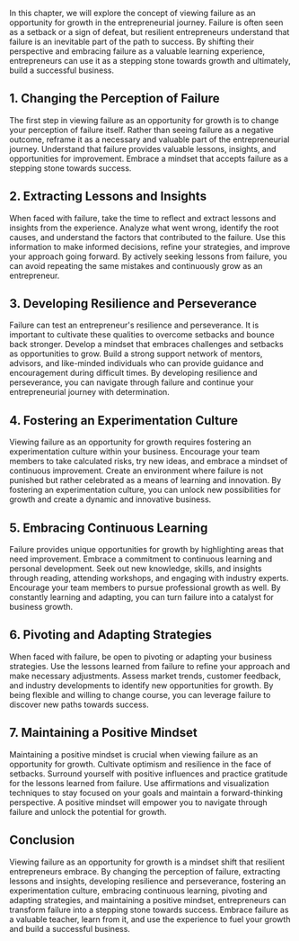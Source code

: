 
In this chapter, we will explore the concept of viewing failure as an opportunity for growth in the entrepreneurial journey. Failure is often seen as a setback or a sign of defeat, but resilient entrepreneurs understand that failure is an inevitable part of the path to success. By shifting their perspective and embracing failure as a valuable learning experience, entrepreneurs can use it as a stepping stone towards growth and ultimately, build a successful business.

1\. **Changing the Perception of Failure**
-----------------------------------------

The first step in viewing failure as an opportunity for growth is to change your perception of failure itself. Rather than seeing failure as a negative outcome, reframe it as a necessary and valuable part of the entrepreneurial journey. Understand that failure provides valuable lessons, insights, and opportunities for improvement. Embrace a mindset that accepts failure as a stepping stone towards success.

2\. **Extracting Lessons and Insights**
--------------------------------------

When faced with failure, take the time to reflect and extract lessons and insights from the experience. Analyze what went wrong, identify the root causes, and understand the factors that contributed to the failure. Use this information to make informed decisions, refine your strategies, and improve your approach going forward. By actively seeking lessons from failure, you can avoid repeating the same mistakes and continuously grow as an entrepreneur.

3\. **Developing Resilience and Perseverance**
---------------------------------------------

Failure can test an entrepreneur's resilience and perseverance. It is important to cultivate these qualities to overcome setbacks and bounce back stronger. Develop a mindset that embraces challenges and setbacks as opportunities to grow. Build a strong support network of mentors, advisors, and like-minded individuals who can provide guidance and encouragement during difficult times. By developing resilience and perseverance, you can navigate through failure and continue your entrepreneurial journey with determination.

4\. **Fostering an Experimentation Culture**
-------------------------------------------

Viewing failure as an opportunity for growth requires fostering an experimentation culture within your business. Encourage your team members to take calculated risks, try new ideas, and embrace a mindset of continuous improvement. Create an environment where failure is not punished but rather celebrated as a means of learning and innovation. By fostering an experimentation culture, you can unlock new possibilities for growth and create a dynamic and innovative business.

5\. **Embracing Continuous Learning**
------------------------------------

Failure provides unique opportunities for growth by highlighting areas that need improvement. Embrace a commitment to continuous learning and personal development. Seek out new knowledge, skills, and insights through reading, attending workshops, and engaging with industry experts. Encourage your team members to pursue professional growth as well. By constantly learning and adapting, you can turn failure into a catalyst for business growth.

6\. **Pivoting and Adapting Strategies**
---------------------------------------

When faced with failure, be open to pivoting or adapting your business strategies. Use the lessons learned from failure to refine your approach and make necessary adjustments. Assess market trends, customer feedback, and industry developments to identify new opportunities for growth. By being flexible and willing to change course, you can leverage failure to discover new paths towards success.

7\. **Maintaining a Positive Mindset**
-------------------------------------

Maintaining a positive mindset is crucial when viewing failure as an opportunity for growth. Cultivate optimism and resilience in the face of setbacks. Surround yourself with positive influences and practice gratitude for the lessons learned from failure. Use affirmations and visualization techniques to stay focused on your goals and maintain a forward-thinking perspective. A positive mindset will empower you to navigate through failure and unlock the potential for growth.

Conclusion
----------

Viewing failure as an opportunity for growth is a mindset shift that resilient entrepreneurs embrace. By changing the perception of failure, extracting lessons and insights, developing resilience and perseverance, fostering an experimentation culture, embracing continuous learning, pivoting and adapting strategies, and maintaining a positive mindset, entrepreneurs can transform failure into a stepping stone towards success. Embrace failure as a valuable teacher, learn from it, and use the experience to fuel your growth and build a successful business.
